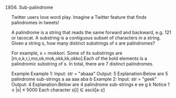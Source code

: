 1856. Sub-palindrome

Twitter users love word play. Imagine a Twitter feature that finds palindromes in tweets!

A palindrome is a string that reads the same forward and backward, e.g. 121 or tacocat. A substring is a contiguous subset of characters in a string. Given a string s, how many distinct substrings of s are palindromes?

For example, s = mokkori. Some of its substrings are [m,o,k,r,i,mo,ok,mok,okk,kk,okko].Each of the bold elements is a palindromic substring of s. In total, there are 7 distinct palindromes.

Example
Example 1:
Input: str = "abaaa"
Output:  5
Explanation:Below are 5 palindrome sub-strings
a
aa
aaa
aba
b
Example 2:
Input: str = "geek"
Output:  4
Explanation:Below are 4 palindrome sub-strings
e
ee
g
k
Notice
1 ≤ |s| ≤ 5000
Each character s[i] ∈ ascii[a-z]
